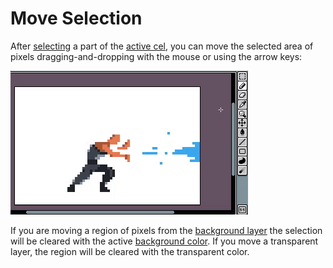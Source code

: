 # Move Selection

After [selecting](selection.md) a part of the [active cel](cel.md),
you can move the selected area of pixels dragging-and-dropping with
the mouse or using the arrow keys:

![Move Selection](move-selection/move-selection.gif)

If you are moving a region of pixels from the
[background layer](layers.md#background-layer) the selection will be
cleared with the active [background color](color-bar.md). If you move
a transparent layer, the region will be cleared with the transparent
color.
